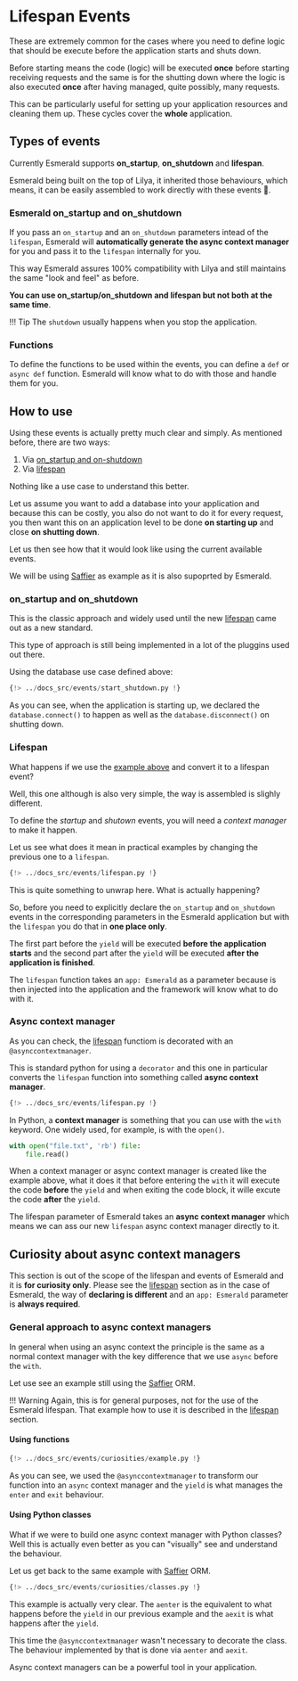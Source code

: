 # Lifespan Events

These are extremely common for the cases where you need to define logic that should be execute
before the application starts and shuts down.

Before starting means the code (logic) will be executed **once** before starting receiving requests
and the same is for the shutting down where the logic is also executed **once** after having managed,
quite possibly, many requests.

This can be particularly useful for setting up your application resources and cleaning them up.
These cycles cover the **whole** application.

## Types of events

Currently Esmerald supports **on_startup**, **on_shutdown** and **lifespan**.

Esmerald being built on the top of Lilya, it inherited those behaviours, which means, it can be
easily assembled to work directly with these events 🤖.

### Esmerald on_startup and on_shutdown

If you pass an `on_startup` and an `on_shutdown` parameters intead of the `lifespan`, Esmerald
will **automatically generate the async context manager** for you and pass it to the `lifespan`
internally for you.

This way Esmerald assures 100% compatibility with Lilya and still maintains the same
"look and feel" as before.

**You can use on_startup/on_shutdown and lifespan but not both at the same time**.

!!! Tip
    The `shutdown` usually happens when you stop the application.

### Functions

To define the functions to be used within the events, you can define a `def` or `async def`
function. Esmerald will know what to do with those and handle them for you.

## How to use

Using these events is actually pretty much clear and simply. As mentioned before, there are two ways:

1. Via [on_startup and on-shutdown](#on_startup-and-on_shutdown)
2. Via [lifespan](#lifespan)

Nothing like a use case to understand this better.

Let us assume you want to add a database into your application and because this can be costly, you
also do not want to do it for every request, you then want this on an application level to be done
**on starting up** and close **on shutting down**.

Let us then see how that it would look like using the current available events.

We will be using [Saffier](https://saffier.tarsild.io) as example as it is also supoprted by
Esmerald.

### on_startup and on_shutdown

This is the classic approach and widely used until the new [lifespan](#lifespan) came out as a new
standard.

This type of approach is still being implemented in a lot of the pluggins used out there.

Using the database use case defined above:

```python hl_lines="25-26"
{!> ../docs_src/events/start_shutdown.py !}
```

As you can see, when the application is starting up, we declared the `database.connect()` to happen
as well as the `database.disconnect()` on shutting down.

### Lifespan

What happens if we use the [example above](#on_startup-and-on_shutdown) and convert it to a
lifespan event?

Well, this one although is also very simple, the way is assembled is slighly different.

To define the *startup* and *shutown* events, you will need a *context manager* to make it happen.

Let us see what does it mean in practical examples by changing the previous one to a `lifespan`.

```python hl_lines="25-26 36"
{!> ../docs_src/events/lifespan.py !}
```

This is quite something to unwrap here. What is actually happening?

So, before you need to explicitly declare the `on_startup` and `on_shutdown` events in the
corresponding parameters in the Esmerald application but with the `lifespan` you do that in
**one place only**.

The first part before the `yield` will be executed **before the application starts** and
the second part after the `yield` will be executed **after the application is finished**.

The `lifespan` function takes an `app: Esmerald` as a parameter because is then injected into
the application and the framework will know what to do with it.

### Async context manager

As you can check, the [lifespan](#lifespan) functiom is decorated with an `@asynccontextmanager`.

This is standard python for using a `decorator` and this one in particular converts the `lifespan`
function into something called **async context manager**.

```python hl_lines="1 25"
{!> ../docs_src/events/lifespan.py !}
```

In Python, a **context manager** is something that you can use with the `with` keyword. One widely
used, for example, is with the `open()`.

```python
with open("file.txt", 'rb') file:
    file.read()
```

When a context manager or async context manager is created like the example above, what it does it
that before entering the `with` it will execute the code **before** the `yield` and when exiting
the code block, it wille excute the code **after** the `yield`.

The lifespan parameter of Esmerald takes an **async context manager** which means we can ass our
new `lifespan` async context manager directly to it.

## Curiosity about async context managers

This section is out of the scope of the lifespan and events of Esmerald and it is
**for curiosity only**. Please see the [lifespan](#lifespan) section as in the case of Esmerald,
the way of **declaring is different** and an `app: Esmerald` parameter is **always required**.

### General approach to async context managers

In general when using an async context the principle is the same as a normal context manager with
the key difference that we use `async` before the `with`.

Let use see an example still using the [Saffier](https://saffier.tarsild.io) ORM.

!!! Warning
    Again, this is for general purposes, not for the use of the Esmerald lifespan. That example
    how to use it is described in the [lifespan](#lifespan) section.

#### Using functions

```python hl_lines="1 9-10 16"
{!> ../docs_src/events/curiosities/example.py !}
```

As you can see, we used the `@asynccontextmanager` to transform our function into an `async`
context manager and the `yield` is what manages the `enter` and `exit` behaviour.

#### Using Python classes

What if we were to build one async context manager with Python classes? Well this is actually
even better as you can "visually" see and understand the behaviour.

Let us get back to the same example with [Saffier](https://saffier.tarsild.io) ORM.

```python hl_lines="9-10 13-14 17"
{!> ../docs_src/events/curiosities/classes.py !}
```

This example is actually very clear. The `aenter` is the equivalent to what happens before the
`yield` in our previous example and the `aexit` is what happens after the `yield`.

This time the `@asynccontextmanager` wasn't necessary to decorate the class. The behaviour
implemented by that is done via `aenter` and `aexit`.

Async context managers can be a powerful tool in your application.
